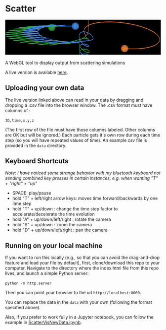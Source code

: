 # Scatter

![banner](banner.png)

A WebGL tool to display output from scattering simulations

A live version is available [here](https://ageller.github.io/Scatter_WebGL/).

## Uploading your own data

The live version linked above can read in your data by dragging and dropping a .csv file into the browser window.  The .csv format must have columns of :

```ID,time,x,y,z```

(The first row of the file must have those columns labeled.  Other columns are OK but will be ignored.)  Each particle gets it's own row during each time step (so you will have repeated values of time).  An example csv file is provided in the ```data``` directory.


## Keyboard Shortcuts
*Note: I have noticed some strange behavior with my bluetooth keyboard not sending combined key presses in certain instances, e.g. when wanting "T" + "right" + "up"*

- SPACE: play/pause
- hold "T" + left/right arrow keys: moves time forward/backwards by one itme step
- hold "T" + up/down : change the time step factor to accelerate/decelerate the time evolution
- hold "A" + up/down/left/right : rotate the camera
- hold "S" + up/down : zoom the camera
- hold "D" + up/down/left/right : pan the camera

## Running on your local machine

If you want to run this locally (e.g., so that you can avoid the drag-and-drop feature and load your file by default), first, clone/download this repo to your computer.  Navigate to the directory where the index.html file from this repo lives, and launch a simple Python server:

```python -m http.server```

Then you can point your browser to the url ```http://localhost:8000```.  

You can replace the data in the ```data``` with your own (following the format specified above).  

Also, if you prefer to work fully in a Jupyter notebook, you can follow the example in [ScatterVisNewData.ipynb](ScatterVisNewData.ipynb).

